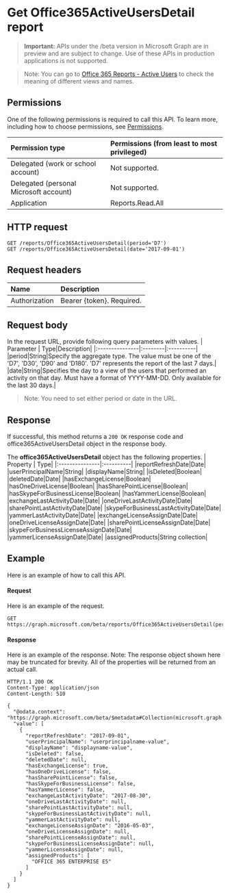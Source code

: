 # Get Office365ActiveUsersDetail report

> **Important:** APIs under the /beta version in Microsoft Graph are in preview and are subject to change. Use of these APIs in production applications is not supported.

> Note: You can go to [Office 365 Reports - Active Users](https://support.office.com/client/Active-Users-fc1cf1d0-cd84-43fd-adb7-a4c4dfa8112d) to check the meaning of different views and names.

## Permissions

One of the following permissions is required to call this API. To learn more, including how to choose permissions, see [Permissions](../../../concepts/permissions_reference.md).

|Permission type      | Permissions (from least to most privileged)              |
|:--------------------|:---------------------------------------------------------|
|Delegated (work or school account) | Not supported.    |
|Delegated (personal Microsoft account) | Not supported.    |
|Application | Reports.Read.All |

## HTTP request

<!-- { "blockType": "ignored" } -->

```http
GET /reports/Office365ActiveUsersDetail(period='D7')
GET /reports/Office365ActiveUsersDetail(date='2017-09-01')
```

## Request headers

| Name       | Description|
|:---------------|:----------|
| Authorization  | Bearer {token}. Required. |

## Request body

In the request URL, provide following query parameters with values.
| Parameter   | Type|Description|
|:---------------|:--------|:----------|
|period|String|Specify the aggregate type. The value must be one of the 'D7', 'D30', 'D90' and 'D180'. 'D7' represents the report of the last 7 days.|
|date|String|Specifies the day to a view of the users that performed an activity on that day. Must have a format of YYYY-MM-DD. Only available for the last 30 days.|

> Note: You need to set either period or date in the URL.

## Response

If successful, this method returns a `200 OK` response code and office365ActiveUsersDetail object in the response body.

The **office365ActiveUsersDetail** object has the following properties.
| Property       | Type|
|:---------------|:----------|
|reportRefreshDate|Date|
|userPrincipalName|String|
|displayName|String|
|isDeleted|Boolean|
|deletedDate|Date|
|hasExchangeLicense|Boolean|
|hasOneDriveLicense|Boolean|
|hasSharePointLicense|Boolean|
|hasSkypeForBusinessLicense|Boolean|
|hasYammerLicense|Boolean|
|exchangeLastActivityDate|Date|
|oneDriveLastActivityDate|Date|
|sharePointLastActivityDate|Date|
|skypeForBusinessLastActivityDate|Date|
|yammerLastActivityDate|Date|
|exchangeLicenseAssignDate|Date|
|oneDriveLicenseAssignDate|Date|
|sharePointLicenseAssignDate|Date|
|skypeForBusinessLicenseAssignDate|Date|
|yammerLicenseAssignDate|Date|
|assignedProducts|String collection|

## Example

Here is an example of how to call this API.

#### Request

Here is an example of the request.

```http
GET https://graph.microsoft.com/beta/reports/Office365ActiveUsersDetail(period='D7')
```

#### Response

Here is an example of the response.
Note: The response object shown here may be truncated for brevity. All of the properties will be returned from an actual call.
```http
HTTP/1.1 200 OK
Content-Type: application/json
Content-Length: 510

{
  "@odata.context": "https://graph.microsoft.com/beta/$metadata#Collection(microsoft.graph.office365ActiveUsersDetail)", 
  "value": [
    {
      "reportRefreshDate": "2017-09-01", 
      "userPrincipalName": "userprincipalname-value", 
      "displayName": "displayname-value", 
      "isDeleted": false, 
      "deletedDate": null, 
      "hasExchangeLicense": true, 
      "hasOneDriveLicense": false, 
      "hasSharePointLicense": false, 
      "hasSkypeForBusinessLicense": false, 
      "hasYammerLicense": false, 
      "exchangeLastActivityDate": "2017-08-30", 
      "oneDriveLastActivityDate": null, 
      "sharePointLastActivityDate": null, 
      "skypeForBusinessLastActivityDate": null, 
      "yammerLastActivityDate": null, 
      "exchangeLicenseAssignDate": "2016-05-03", 
      "oneDriveLicenseAssignDate": null, 
      "sharePointLicenseAssignDate": null, 
      "skypeForBusinessLicenseAssignDate": null, 
      "yammerLicenseAssignDate": null, 
      "assignedProducts": [
        "OFFICE 365 ENTERPRISE E5"
      ]
    }
  ]
}
```